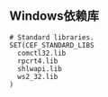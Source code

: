 Windows依赖库
---
```
# Standard libraries.
SET(CEF_STANDARD_LIBS
  comctl32.lib
  rpcrt4.lib
  shlwapi.lib
  ws2_32.lib
)
```